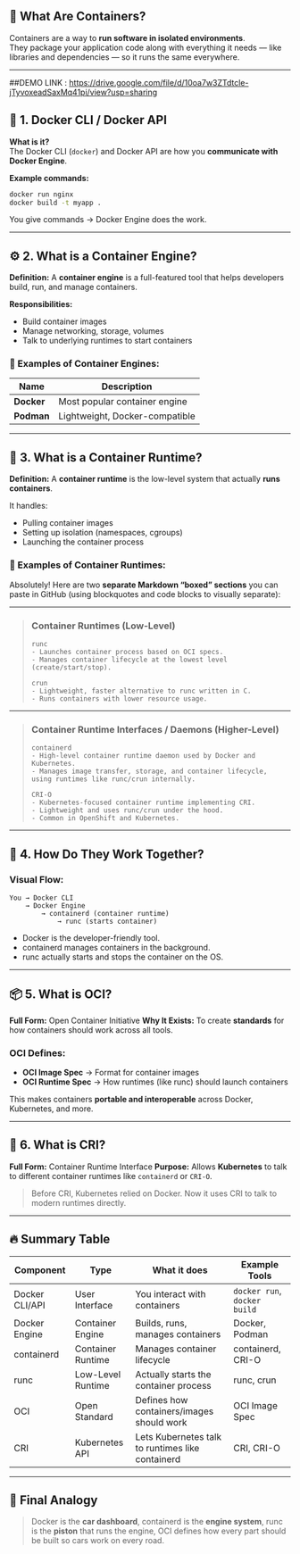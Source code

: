 ## 🧱 What Are Containers?

Containers are a way to **run software in isolated environments**.  
They package your application code along with everything it needs — like libraries and dependencies — so it runs the same everywhere.

---
##DEMO LINK : https://drive.google.com/file/d/10oa7w3ZTdtcle-jTyvoxeadSaxMq41pi/view?usp=sharing

## 🔹 1. Docker CLI / Docker API

**What is it?**  
The Docker CLI (`docker`) and Docker API are how you **communicate with Docker Engine**.

**Example commands:**
```bash
docker run nginx
docker build -t myapp .
````

You give commands → Docker Engine does the work.

---

## ⚙️ 2. What is a Container Engine?

**Definition:**
A **container engine** is a full-featured tool that helps developers build, run, and manage containers.

**Responsibilities:**

* Build container images
* Manage networking, storage, volumes
* Talk to underlying runtimes to start containers

### 🔸 Examples of Container Engines:

| Name        | Description                    |
| ----------- | ------------------------------ |
| **Docker**  | Most popular container engine  |
| **Podman**  | Lightweight, Docker-compatible |

---

## 🧠 3. What is a Container Runtime?

**Definition:**
A **container runtime** is the low-level system that actually **runs containers**.

It handles:

* Pulling container images
* Setting up isolation (namespaces, cgroups)
* Launching the container process

### 🔸 Examples of Container Runtimes:

Absolutely! Here are two **separate Markdown “boxed” sections** you can paste in GitHub (using blockquotes and code blocks to visually separate):

---

> ### Container Runtimes (Low-Level)
>
> ```
> runc
> - Launches container process based on OCI specs.
> - Manages container lifecycle at the lowest level (create/start/stop).
>
> crun
> - Lightweight, faster alternative to runc written in C.
> - Runs containers with lower resource usage.
> ```

---

> ### Container Runtime Interfaces / Daemons (Higher-Level)
>
> ```
> containerd
> - High-level container runtime daemon used by Docker and Kubernetes.
> - Manages image transfer, storage, and container lifecycle, using runtimes like runc/crun internally.
>
> CRI-O
> - Kubernetes-focused container runtime implementing CRI.
> - Lightweight and uses runc/crun under the hood.
> - Common in OpenShift and Kubernetes.
> ```

---


## 🧩 4. How Do They Work Together?

### Visual Flow:

```
You → Docker CLI
    → Docker Engine
        → containerd (container runtime)
            → runc (starts container)
```

* Docker is the developer-friendly tool.
* containerd manages containers in the background.
* runc actually starts and stops the container on the OS.

---

## 📦 5. What is OCI?

**Full Form:** Open Container Initiative
**Why It Exists:**
To create **standards** for how containers should work across all tools.

### OCI Defines:

* **OCI Image Spec** → Format for container images
* **OCI Runtime Spec** → How runtimes (like runc) should launch containers

This makes containers **portable and interoperable** across Docker, Kubernetes, and more.

---

## 🔗 6. What is CRI?

**Full Form:** Container Runtime Interface
**Purpose:**
Allows **Kubernetes** to talk to different container runtimes like `containerd` or `CRI-O`.

> Before CRI, Kubernetes relied on Docker. Now it uses CRI to talk to modern runtimes directly.

---

## 🔥 Summary Table

| Component      | Type              | What it does                                     | Example Tools                |
| -------------- | ----------------- | ------------------------------------------------ | ---------------------------- |
| Docker CLI/API | User Interface    | You interact with containers                     | `docker run`, `docker build` |
| Docker Engine  | Container Engine  | Builds, runs, manages containers                 | Docker, Podman               |
| containerd     | Container Runtime | Manages container lifecycle                      | containerd, CRI-O            |
| runc           | Low-Level Runtime | Actually starts the container process            | runc, crun                   |
| OCI            | Open Standard     | Defines how containers/images should work        | OCI Image Spec               |
| CRI            | Kubernetes API    | Lets Kubernetes talk to runtimes like containerd | CRI, CRI-O                   |

---

## 🧠 Final Analogy

> Docker is the **car dashboard**,
> containerd is the **engine system**,
> runc is the **piston** that runs the engine,
> OCI defines how every part should be built so cars work on every road.


